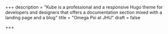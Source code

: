 +++
description = "Kube is a professional  and a responsive Hugo theme for developers and designers that offers a documentation section mixed with a landing page and a blog"
title = "Omega Psi at JHU"
draft = false

+++

